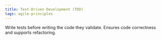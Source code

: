 ```yaml
---
title: Test-Driven Development (TDD)
tags: agile-principles
---
```

Write tests before writing the code they validate. Ensures code correctness and supports refactoring.